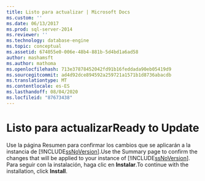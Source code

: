 ```yaml
---
title: Listo para actualizar | Microsoft Docs
ms.custom: ''
ms.date: 06/13/2017
ms.prod: sql-server-2014
ms.reviewer: ''
ms.technology: database-engine
ms.topic: conceptual
ms.assetid: 674055e0-006e-48b4-881b-5d4bd1a6ad58
author: mashamsft
ms.author: mathoma
ms.openlocfilehash: 713e37878452042fd91b16feddada90eb05419d9
ms.sourcegitcommit: ad4d92dce894592a259721a1571b1d8736abacdb
ms.translationtype: MT
ms.contentlocale: es-ES
ms.lasthandoff: 08/04/2020
ms.locfileid: "87673438"
---
```

# <a name="ready-to-update"></a><span data-ttu-id="aae66-102">Listo para actualizar</span><span class="sxs-lookup"><span data-stu-id="aae66-102">Ready to Update</span></span>
  <span data-ttu-id="aae66-103">Use la página Resumen para confirmar los cambios que se aplicarán a la instancia de [!INCLUDE[ssNoVersion](../../includes/ssnoversion-md.md)].</span><span class="sxs-lookup"><span data-stu-id="aae66-103">Use the Summary page to confirm the changes that will be applied to your instance of [!INCLUDE[ssNoVersion](../../includes/ssnoversion-md.md)].</span></span> <span data-ttu-id="aae66-104">Para seguir con la instalación, haga clic en **Instalar**.</span><span class="sxs-lookup"><span data-stu-id="aae66-104">To continue with the installation, click **Install**.</span></span>  
  
  
